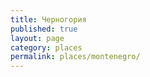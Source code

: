 ```yaml
---
title: Черногория
published: true
layout: page
category: places
permalink: places/montenegro/
---
```

